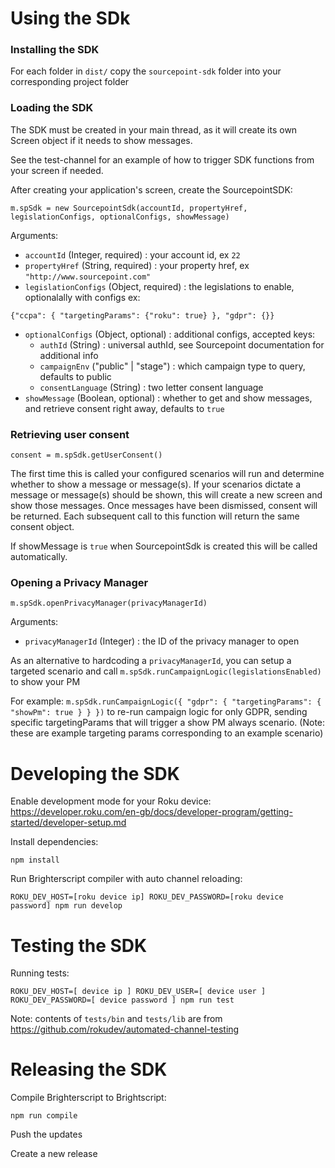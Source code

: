 # Using the SDk

### Installing the SDK

For each folder in `dist/` copy the `sourcepoint-sdk` folder into your corresponding project folder

### Loading the SDK

The SDK must be created in your main thread, as it will create its own Screen object if it needs to show messages.

See the test-channel for an example of how to trigger SDK functions from your screen if needed.

After creating your application's screen, create the SourcepointSDK:
```
m.spSdk = new SourcepointSdk(accountId, propertyHref, legislationConfigs, optionalConfigs, showMessage)
```
Arguments:
- `accountId` (Integer, required) : your account id, ex `22`
- `propertyHref` (String, required) : your property href, ex `"http://www.sourcepoint.com"`
- `legislationConfigs` (Object, required) : the legislations to enable, optionalally with configs
ex:
```
{"ccpa": { "targetingParams": {"roku": true} }, "gdpr": {}}
```
- `optionalConfigs` (Object, optional) : additional configs, accepted keys:
  - `authId` (String) : universal authId, see Sourcepoint documentation for additional info
  - `campaignEnv` ("public" | "stage") : which campaign type to query, defaults to public
  - `consentLanguage` (String) : two letter consent language 
- `showMessage` (Boolean, optional) : whether to get and show messages, and retrieve consent right away, defaults to `true`

### Retrieving user consent
```
consent = m.spSdk.getUserConsent()
```
The first time this is called your configured scenarios will run and determine whether to show a message or message(s). 
If your scenarios dictate a message or message(s) should be shown, this will create a new screen and show those messages. Once messages have been dismissed, consent will be returned. Each subsequent call to this function will return the same consent object.

If showMessage is `true` when SourcepointSdk is created this will be called automatically.

### Opening a Privacy Manager
```
m.spSdk.openPrivacyManager(privacyManagerId)
```
Arguments:
- `privacyManagerId` (Integer) : the ID of the privacy manager to open

As an alternative to hardcoding a `privacyManagerId`, you can setup a targeted scenario and call `m.spSdk.runCampaignLogic(legislationsEnabled)` to show your PM

For example: `m.spSdk.runCampaignLogic({ "gdpr": { "targetingParams": { "showPm": true } } })` to re-run campaign logic for only GDPR, sending specific targetingParams that will trigger a show PM always scenario. (Note: these are example targeting params corresponding to an example scenario)

# Developing the SDK

Enable development mode for your Roku device: https://developer.roku.com/en-gb/docs/developer-program/getting-started/developer-setup.md

Install dependencies:

`npm install`

Run Brighterscript compiler with auto channel reloading:

`ROKU_DEV_HOST=[roku device ip] ROKU_DEV_PASSWORD=[roku device password] npm run develop`

# Testing the SDK

Running tests:

`ROKU_DEV_HOST=[ device ip ] ROKU_DEV_USER=[ device user ] ROKU_DEV_PASSWORD=[ device password ] npm run test`

Note: contents of `tests/bin` and `tests/lib` are from https://github.com/rokudev/automated-channel-testing

# Releasing the SDK

Compile Brighterscript to Brightscript:

`npm run compile`

Push the updates

Create a new release
